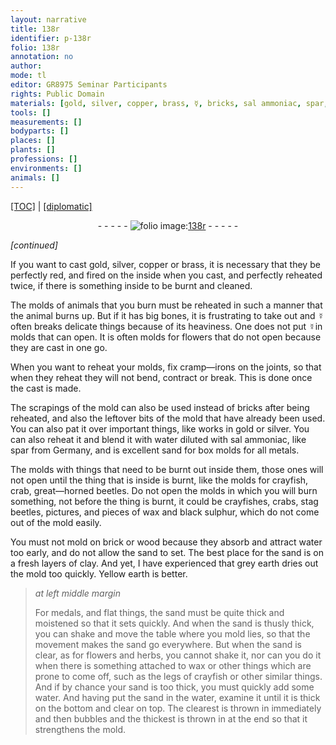 ```yaml
---
layout: narrative
title: 138r
identifier: p-138r
folio: 138r
annotation: no
author:
mode: tl
editor: GR8975 Seminar Participants
rights: Public Domain
materials: [gold, silver, copper, brass, ☿, bricks, sal ammoniac, spar, sand, black sulphur, brick, wood, clay, grey earth, Yellow earth, wax]
tools: []
measurements: []
bodyparts: []
places: []
plants: []
professions: []
environments: []
animals: []
---
```


<p><a href="{{ site.baseurl }}/translation/">[TOC]</a> | <a href="{{ site.baseurl }}/texts/p-138r_tc/" target="_blank">[diplomatic]</a></p><div class="folio" align="center">- - - - - <a href="http://gallica.bnf.fr/ark:/12148/btv1b10500001g/f281.image" target="_blank"><img src="https://cu-mkp.github.io/2017-workshop-edition/assets/photo-icon.png" alt="folio image: " style="display:inline-block; margin-bottom:-3px;"/>138r</a> - - - - - </div>  
 
*[continued]*
  
If you want to cast <span class="m">gold</span>, <span class="m">silver</span>, <span class="m">copper</span> or <span class="m">brass</span>, it is necessary that they be perfectly red, and fired on the inside when you cast, and perfectly reheated twice, if there is something inside to be burnt and cleaned.
 
The molds of animals that you burn must be reheated in such a manner that the animal burns up. But if it has big bones, it is frustrating to take out and <span class="m">☿</span> often breaks delicate things because of its heaviness. One does not put <span class="m">☿</span>in molds that can open. It is often molds for flowers that do not open because they are cast in one go.
 
When you want to reheat your molds, fix cramp—irons on the joints, so that when they reheat they will not bend, contract or break. This is done once the cast is made.
 
The scrapings of the mold can also be used instead of <span class="m">bricks</span> after being reheated, and also the leftover bits of the mold that have already been used. You can also pat it over important things, like works in <span class="m">gold</span> or <span class="m">silver</span>. You can also reheat it and blend it with water diluted with <span class="m">sal ammoniac</span>, like <span class="m">spar</span> from Germany, and is excellent <span class="m">sand</span> for box molds for all metals.
 
The molds with things that need to be burnt out inside them, those ones will not open until the thing that is inside is burnt, like the molds for crayfish, crab, great—horned beetles. Do not open the molds in which you will burn something, not before the thing is burnt, it could be crayfishes, crabs, stag beetles, pictures, and pieces of wax and <span class="m">black sulphur</span>, which do not come out of the mold easily.
 
You must not mold on <span class="m">brick</span> or <span class="m">wood</span> because they absorb and attract water too early, and do not allow the sand to set. The best place for the sand is on a fresh layers of <span class="m">clay</span>. And yet, I have experienced that <span class="m">grey earth</span> dries out the mold too quickly. <span class="m">Yellow earth</span> is better.
 
> *at left middle margin*
> 
> 
>   For medals, and flat things, the <span class="m">sand</span> must be quite thick and moistened so that it sets quickly. And when the <span class="m">sand</span> is thusly thick, you can shake and move the table where you mold lies, so that the movement makes the <span class="m">sand</span> go everywhere. But when the <span class="m">sand</span> is clear, as for flowers and herbs, you cannot shake it, nor can you do it when there is something attached to <span class="m">wax</span> or other things which are prone to come off, such as the legs of crayfish or other similar things. And if by chance your <span class="m">sand</span> is too thick, you must quickly add some water. And having put the <span class="m">sand</span> in the water, examine it until it is thick on the bottom and clear on top. The clearest is thrown in immediately and then bubbles and the thickest is thrown in at the end so that it strengthens the mold.
 

